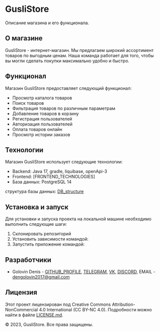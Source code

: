 # GusliStore

Описание магазина и его функционала.

## О магазине

GusliStore - интернет-магазин. Мы предлагаем широкий ассортимент товаров по выгодным ценам. Наша команда работает для того, чтобы вы могли сделать покупки максимально удобно и быстро.

## Функционал

Магазин GusliStore предоставляет следующий функционал:

* Просмотр каталога товаров
* Поиск товаров
* Фильтрация товаров по различным параметрам
* Добавление товаров в корзину
* Регистрация пользователей
* Авторизация пользователей
* Оплата товаров онлайн
* Просмотр истории заказов

## Технологии

Магазин GusliStore использует следующие технологии:

* Backend: Java 17, gradle, liquibase, openApi-3
* Frontend: [FRONTEND_TECHNOLOGIES]
* База данных: PostgreSQL 14

структура базы данных: [DB_structure](./docs/db/uml_DB_black.png)

## Установка и запуск

Для установки и запуска проекта на локальной машине необходимо выполнить следующие шаги:

1. Склонировать репозиторий
2. Установить зависимости командой:
3. Запустить приложение командой:

## Разработчики

* Golovin Denis - [GITHUB_PROFILE](https://github.com/Deonniss), [TELEGRAM](https://t.me/vakalst),  [VK](https://vk.com/santa_v_shortax), [DISCORD](DeniCKA_sssss#3563),  EMAIL - dengolovin2017@gmail.com

## Лицензия

Этот проект лицензирован под Creative Commons Attribution-NonCommercial 4.0 International (CC BY-NC 4.0). Подробности можно найти в файле [LICENSE.md](./LICENSE.md).

© 2023, GusliStore. Все права защищены.